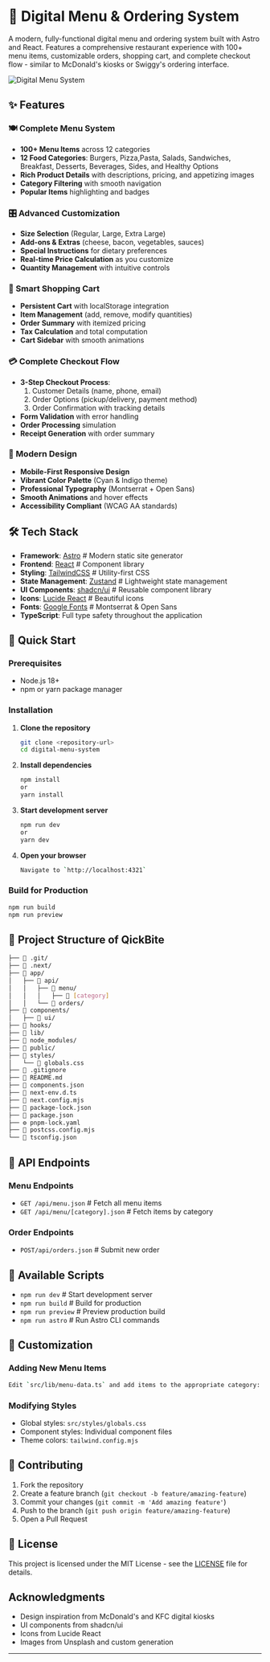 # 🍔 Digital Menu & Ordering System

A modern, fully-functional digital menu and ordering system built with Astro and React. Features a comprehensive restaurant experience with 100+ menu items, customizable orders, shopping cart, and complete checkout flow - similar to McDonald's kiosks or Swiggy's ordering interface.

![Digital Menu System](https://images.unsplash.com/photo-1571091718767-18b5b1457add?w=800&h=400&fit=crop)

## ✨ Features

### 🍽️ Complete Menu System

- **100+ Menu Items** across 12 categories
- **12 Food Categories**: Burgers, Pizza,Pasta, Salads, Sandwiches, Breakfast, Desserts, Beverages, Sides, and Healthy Options
- **Rich Product Details** with descriptions, pricing, and appetizing images
- **Category Filtering** with smooth navigation
- **Popular Items** highlighting and badges

### 🎛️ Advanced Customization

- **Size Selection** (Regular, Large, Extra Large)
- **Add-ons & Extras** (cheese, bacon, vegetables, sauces)
- **Special Instructions** for dietary preferences
- **Real-time Price Calculation** as you customize
- **Quantity Management** with intuitive controls

### 🛒 Smart Shopping Cart

- **Persistent Cart** with localStorage integration
- **Item Management** (add, remove, modify quantities)
- **Order Summary** with itemized pricing
- **Tax Calculation** and total computation
- **Cart Sidebar** with smooth animations

### 💳 Complete Checkout Flow

- **3-Step Checkout Process**:
  1. Customer Details (name, phone, email)
  2. Order Options (pickup/delivery, payment method)
  3. Order Confirmation with tracking details
- **Form Validation** with error handling
- **Order Processing** simulation
- **Receipt Generation** with order summary

### 🎨 Modern Design

- **Mobile-First Responsive Design**
- **Vibrant Color Palette** (Cyan & Indigo theme)
- **Professional Typography** (Montserrat + Open Sans)
- **Smooth Animations** and hover effects
- **Accessibility Compliant** (WCAG AA standards)

## 🛠️ Tech Stack

- **Framework**: [Astro](https://astro.build/)                          # Modern static site generator
- **Frontend**: [React](https://reactjs.org/)                           # Component library
- **Styling**: [TailwindCSS](https://tailwindcss.com/)                  # Utility-first CSS
- **State Management**: [Zustand](https://github.com/pmndrs/zustand)    # Lightweight state management
- **UI Components**: [shadcn/ui](https://ui.shadcn.com/)                # Reusable component library
- **Icons**: [Lucide React](https://lucide.dev/)                        # Beautiful icons
- **Fonts**: [Google Fonts](https://fonts.google.com/)                  # Montserrat & Open Sans
- **TypeScript**: Full type safety throughout the application

## 🚀 Quick Start

### Prerequisites

- Node.js 18+
- npm or yarn package manager

### Installation

1. **Clone the repository**

   ```bash
   git clone <repository-url>
   cd digital-menu-system
   ```

2. **Install dependencies**

    ```bash
    npm install
    or
    yarn install
    ```

3. **Start development server**

    ```bash
    npm run dev
    or
    yarn dev
    ```

4. **Open your browser**

    ```bash
    Navigate to `http://localhost:4321`
    ```

### Build for Production

```bash
npm run build
npm run preview
```

## 📁 Project Structure of QickBite

```bash
├── 📁 .git/
├── 📁 .next/
├── 📁 app/
│   ├── 📁 api/
│   │   ├── 📁 menu/
│   │   │   ├── 📁 [category]
│   │   └── 📁 orders/
├── 📁 components/
│   ├── 📁 ui/
├── 📁 hooks/
├── 📁 lib/
├── 📁 node_modules/
├── 📁 public/
├── 📁 styles/
│   └── 🎨 globals.css
├── 🚫 .gitignore
├── 📖 README.md
├── 📄 components.json
├── 📄 next-env.d.ts
├── 📄 next.config.mjs
├── 📄 package-lock.json
├── 📄 package.json
├── ⚙️ pnpm-lock.yaml
├── 📄 postcss.config.mjs
└── 📄 tsconfig.json
```

## 🔌 API Endpoints

### Menu Endpoints

- `GET /api/menu.json`              # Fetch all menu items
- `GET /api/menu/[category].json`   # Fetch items by category

### Order Endpoints

- `POST/api/orders.json`            # Submit new order

## 🎯 Available Scripts

- `npm run dev`                     # Start development server
- `npm run build`                   # Build for production
- `npm run preview`                 # Preview production build
- `npm run astro`                   # Run Astro CLI commands

## 🔧 Customization

### Adding New Menu Items

```bash
Edit `src/lib/menu-data.ts` and add items to the appropriate category:
```

### Modifying Styles

- Global styles: `src/styles/globals.css`
- Component styles: Individual component files
- Theme colors: `tailwind.config.mjs`

## 🤝 Contributing

1. Fork the repository
2. Create a feature branch (`git checkout -b feature/amazing-feature`)
3. Commit your changes (`git commit -m 'Add amazing feature'`)
4. Push to the branch (`git push origin feature/amazing-feature`)
5. Open a Pull Request

## 📝 License

This project is licensed under the MIT License - see the [LICENSE](LICENSE) file for details.

## Acknowledgments

- Design inspiration from McDonald's and KFC digital kiosks
- UI components from shadcn/ui
- Icons from Lucide React
- Images from Unsplash and custom generation

---
